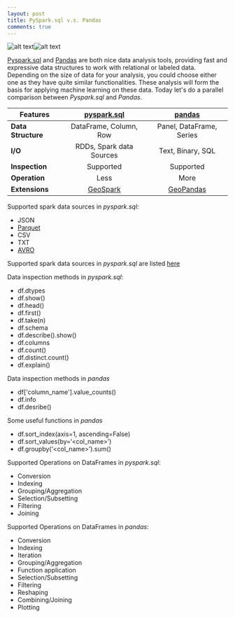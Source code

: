 ```yaml
---
layout: post
title: PySpark.sql v.s. Pandas
comments: true
---
```

![alt text](http://spark.apache.org/docs/latest/api/python/_static/spark-logo-hd.png "Spark")![alt text](http://pandas.pydata.org/_static/pandas_logo.png "Pandas")

[Pyspark.sql](http://spark.apache.org/docs/latest/api/python/pyspark.sql.html) and [Pandas](http://pandas.pydata.org/pandas-docs/stable/) are both nice data analysis tools, providing fast and expressive data structures to work with relational or labeled data. Depending on the size of data for your analysis, you could choose either one as they have quite similar functionalities. These analysis will form the basis for applying machine learning on these data. Today let's do a parallel comparison between *Pyspark.sql* and *Pandas*.




Features      | [pyspark.sql](https://s3.amazonaws.com/assets.datacamp.com/blog_assets/PySpark_SQL_Cheat_Sheet_Python.pdf)   | [pandas](https://github.com/pandas-dev/pandas/blob/master/doc/cheatsheet/Pandas_Cheat_Sheet.pdf)
------------- |:----------------------------------------------------:| :--------------------------------------------------:
**Data Structure**| DataFrame, Column, Row                               | Panel, DataFrame, Series 
**I/O**           | RDDs, Spark data Sources                             | Text, Binary, SQL
**Inspection**    | Supported                                            | Supported
**Operation**     | Less                                                 | More 
**Extensions**    |[GeoSpark](https://github.com/DataSystemsLab/GeoSpark)| [GeoPandas](https://github.com/geopandas/geopandas)


Supported spark data sources in *pyspark.sql*:
  * JSON
  * [Parquet](https://parquet.apache.org/)
  * CSV
  * TXT
  * [AVRO](https://avro.apache.org/docs/current/)

Supported spark data sources in *pyspark.sql* are listed [here](http://pandas.pydata.org/pandas-docs/stable/io.html)


Data inspection methods in *pyspark.sql*:
  * df.dtypes 
  * df.show()
  * df.head()
  * df.first()
  * df.take(n)
  * df.schema
  * df.describe().show()
  * df.columns
  * df.count()
  * df.distinct.count()
  * df.explain()

Data inspection methods in *pandas*
  * df['column_name'].value_counts()
  * df.info
  * df.desribe() 
  
Some useful functions in *pandas*
  * df.sort_index(axis=1, ascending=False)
  * df.sort_values(by=‘<col_name>’)
  * df.groupby(‘<col_name>’).sum() 

Supported Operations on DataFrames in *pyspark.sql*:
  * Conversion
  * Indexing
  * Grouping/Aggregation
  * Selection/Subsetting
  * Filtering
  * Joining

Supported Operations on DataFrames in *pandas*:
  * Conversion
  * Indexing
  * Iteration
  * Grouping/Aggregation
  * Function application
  * Selection/Subsetting
  * Filtering
  * Reshaping
  * Combining/Joining
  * Plotting 


